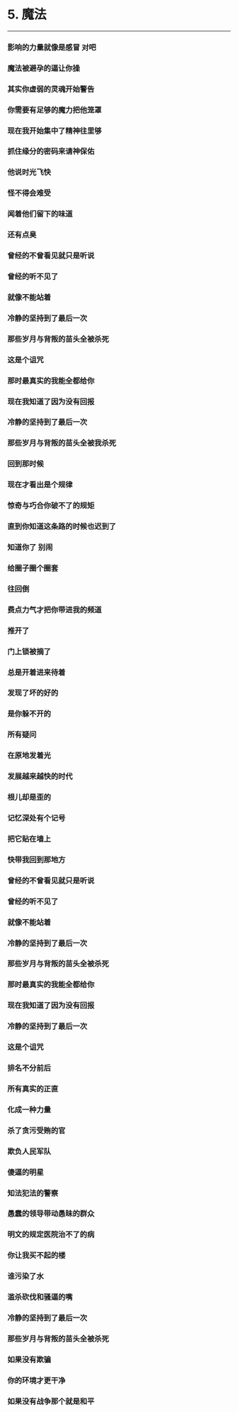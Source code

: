 # 5. 魔法

----
### 影响的力量就像是感冒 对吧
### 魔法被避孕的逼让你操
### 其实你虚弱的灵魂开始警告
### 你需要有足够的魔力把他笼罩
### 现在我开始集中了精神往里够
### 抓住缘分的密码来请神保佑
### 他说时光飞快
### 怪不得会难受
### 闻着他们留下的味道
### 还有点臭
### 
### 曾经的不曾看见就只是听说
### 曾经的听不见了
### 就像不能站着
### 冷静的坚持到了最后一次
### 那些岁月与背叛的苗头全被杀死
### 这是个诅咒
### 那时最真实的我能全都给你
### 现在我知道了因为没有回报
### 冷静的坚持到了最后一次
### 那些岁月与背叛的苗头全被我杀死
### 
### 回到那时候
### 现在才看出是个规律
### 惊奇与巧合你破不了的规矩
### 直到你知道这条路的时候也迟到了
### 知道你了 别闹
### 给圈子圈个圈套
### 往回倒
### 费点力气才把你带进我的频道
### 推开了
### 门上锁被摘了
### 总是开着进来待着
### 发现了坏的好的
### 是你躲不开的
### 所有疑问
### 在原地发着光
### 发展越来越快的时代
### 根儿却是歪的
### 记忆深处有个记号
### 把它贴在墙上
### 快带我回到那地方
### 
### 曾经的不曾看见就只是听说
### 曾经的听不见了
### 就像不能站着
### 冷静的坚持到了最后一次
### 那些岁月与背叛的苗头全被杀死
### 那时最真实的我能全都给你
### 现在我知道了因为没有回报
### 冷静的坚持到了最后一次
### 
### 这是个诅咒
### 排名不分前后
### 所有真实的正直
### 化成一种力量
### 杀了贪污受贿的官
### 欺负人民军队
### 傻逼的明星
### 知法犯法的警察
### 愚蠢的领导带动愚昧的群众
### 明文的规定医院治不了的病
### 你让我买不起的楼
### 谁污染了水
### 滥杀砍伐和骚逼的嘴
### 冷静的坚持到了最后一次
### 那些岁月与背叛的苗头全被杀死
### 如果没有欺骗
### 你的环境才更干净
### 如果没有战争那个就是和平
